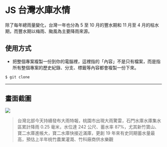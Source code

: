 # JS 台灣水庫水情

除了每年總雨量變化，台灣一年也分為 5 至 10 月的豐水期和 11 月至 4 月的枯水期，而豐水期以梅雨、颱風為主要降雨來源。

## 使用方式
- 把整個專案複製一份到你的電腦裡，這裡指的「內容」不是只有檔案，而是指所有整個專案的歷史紀錄、分支、標籤等內容都會複製一份下來。
```sh
$ git clone
```

----

## 畫面截圖
![](https://i.imgur.com/bYNgNP7.png)
> 台灣北部今天持續發布大雨特報，桃園市出現大雨驚雷，石門水庫水庫集水區累計降雨 0.25 毫米，水位達 242 公尺、蓄水率 87%，尤其新竹寶山、寶二水庫進帳大，寶二水庫快接近滿庫，更創 19 年來有史同期蓄水量最高，預估上半年桃竹農業灌溉、竹科廠商供水樂觀
